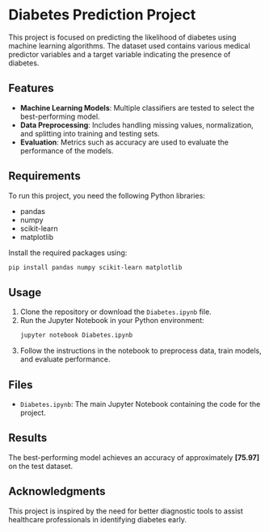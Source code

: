 
# Diabetes Prediction Project

This project is focused on predicting the likelihood of diabetes using machine learning algorithms. The dataset used contains various medical predictor variables and a target variable indicating the presence of diabetes.

## Features

- **Machine Learning Models**: Multiple classifiers are tested to select the best-performing model.
- **Data Preprocessing**: Includes handling missing values, normalization, and splitting into training and testing sets.
- **Evaluation**: Metrics such as accuracy are used to evaluate the performance of the models.

## Requirements

To run this project, you need the following Python libraries:
- pandas
- numpy
- scikit-learn
- matplotlib

Install the required packages using:
```bash
pip install pandas numpy scikit-learn matplotlib
```

## Usage

1. Clone the repository or download the `Diabetes.ipynb` file.
2. Run the Jupyter Notebook in your Python environment:
   ```bash
   jupyter notebook Diabetes.ipynb
   ```
3. Follow the instructions in the notebook to preprocess data, train models, and evaluate performance.

## Files

- `Diabetes.ipynb`: The main Jupyter Notebook containing the code for the project.

## Results

The best-performing model achieves an accuracy of approximately **[75.97]** on the test dataset.

## Acknowledgments

This project is inspired by the need for better diagnostic tools to assist healthcare professionals in identifying diabetes early.

